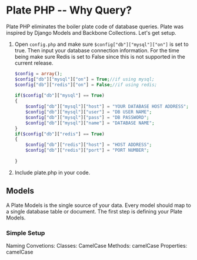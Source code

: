 Plate PHP -- Why Query?
=======================================================
Plate PHP eliminates the boiler plate code of database queries. Plate was inspired by Django Models and Backbone Collections. Let's get setup.

1. Open ```config.php``` and make sure ```$config["db"]["mysql"]["on"]``` is set to true. Then input your database connection information. For the time being make sure Redis is set to False since this is not supported in the current release.

	```php
	$config = array();
	$config["db"]["mysql"]["on"] = True;//if using mysql;
	$config["db"]["redis"]["on"] = False;//if using redis;
		
  	if($config["db"]["mysql"] == True)
	{
		$config["db"]["mysql"]["host"] = "YOUR DATABASE HOST ADDRESS";
		$config["db"]["mysql"]["user"] = "DB USER NAME";
		$config["db"]["mysql"]["pass"] = "DB PASSWORD";
		$config["db"]["mysql"]["name"] = "DATABASE NAME";
	}
	if($config["db"]["redis"] == True)
	{
		$config["db"]["redis"]["host"] = "HOST ADDRESS";
		$config["db"]["redis"]["port"] = "PORT NUMBER";
			
	}
	```

2. Include plate.php in your code.

<h2>Models</h2>

A Plate Models is the single source of your data. Every model should map to a single database table or document. The first step is defining your Plate Models.



<h3>Simple Setup</h3>
Naming Convetions:
	Classes: 		CamelCase
	Methods: 		camelCase
	Properties: 	camelCase
